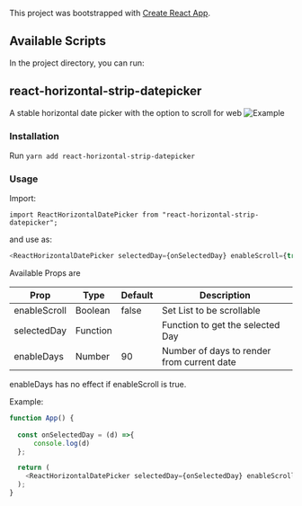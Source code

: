 This project was bootstrapped with [Create React App](https://github.com/facebook/create-react-app).

## Available Scripts

In the project directory, you can run:

## react-horizontal-strip-datepicker
A stable horizontal date picker with the option to scroll for web
![Example](https://i.imgur.com/BaNEgIS.png?1)

### Installation

Run `yarn add react-horizontal-strip-datepicker`

### Usage

Import:

`import ReactHorizontalDatePicker from "react-horizontal-strip-datepicker";`

and use as:

```javascript
<ReactHorizontalDatePicker selectedDay={onSelectedDay} enableScroll={true} enableDays={80}/>
```

Available Props are

| Prop          | Type    | Default  | Description                                  |
| ------------- |---------| ---------| -------------------------------------------- |
| enableScroll  | Boolean | false    | Set List to be scrollable                    |
| selectedDay   | Function|          | Function to get the selected Day             |
| enableDays    | Number  |   90     | Number of days to render from current date   |

enableDays has no effect if enableScroll is true.

Example:

```javascript
function App() {
 
  const onSelectedDay = (d) =>{
      console.log(d)
  };

  return (
    <ReactHorizontalDatePicker selectedDay={onSelectedDay} enableScroll={true} enableDays={90}/> 
  );
}
```
